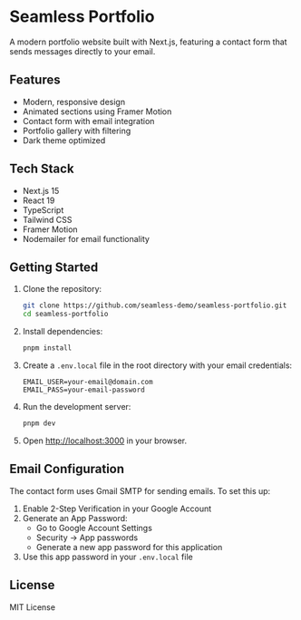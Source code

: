 # Seamless Portfolio

A modern portfolio website built with Next.js, featuring a contact form that sends messages directly to your email.

## Features

- Modern, responsive design
- Animated sections using Framer Motion
- Contact form with email integration
- Portfolio gallery with filtering
- Dark theme optimized

## Tech Stack

- Next.js 15
- React 19
- TypeScript
- Tailwind CSS
- Framer Motion
- Nodemailer for email functionality

## Getting Started

1. Clone the repository:
   ```bash
   git clone https://github.com/seamless-demo/seamless-portfolio.git
   cd seamless-portfolio
   ```

2. Install dependencies:
   ```bash
   pnpm install
   ```

3. Create a `.env.local` file in the root directory with your email credentials:
   ```
   EMAIL_USER=your-email@domain.com
   EMAIL_PASS=your-email-password
   ```

4. Run the development server:
   ```bash
   pnpm dev
   ```

5. Open [http://localhost:3000](http://localhost:3000) in your browser.

## Email Configuration

The contact form uses Gmail SMTP for sending emails. To set this up:

1. Enable 2-Step Verification in your Google Account
2. Generate an App Password:
   - Go to Google Account Settings
   - Security → App passwords
   - Generate a new app password for this application
3. Use this app password in your `.env.local` file

## License

MIT License